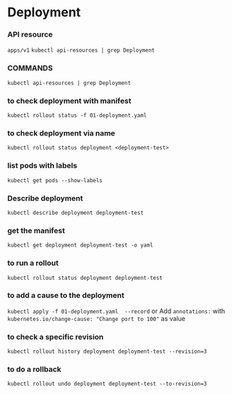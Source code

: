 # Deployment

### API resource
`apps/v1`
`kubectl api-resources | grep Deployment`

### COMMANDS
`kubectl api-resources | grep Deployment`

 ### to check deployment with manifest
`kubectl rollout status -f 01-deployment.yaml` 

 ### to check deployment via name
`kubectl rollout status deployment <deployment-test>` 

 ### list pods with labels
`kubectl get pods --show-labels`

 ### Describe deployment
`kubectl describe deployment deployment-test`

 ### get the manifest
`kubectl get deployment deployment-test -o yaml`

 ### to run a rollout
`kubectl rollout status deployment deployment-test`

### to add a cause to the deployment
`kubectl apply -f 01-deployment.yaml  --record`
or Add `annotations:` with `kubernetes.io/change-cause: "Change port to 100"` as value

### to check a specific revision
`kubectl rollout history deployment deployment-test --revision=3`

### to do a rollback

`kubectl rollout undo deployment deployment-test --to-revision=3`
